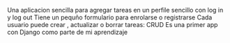 Una aplicacion sencilla para agregar tareas en un perfile sencillo con log in y log out
Tiene un pequño formulario para enrolarse o registrarse
Cada usuario puede crear , actualizar o borrar tareas: CRUD
Es una primer app con Django como parte de mi aprendizaje
